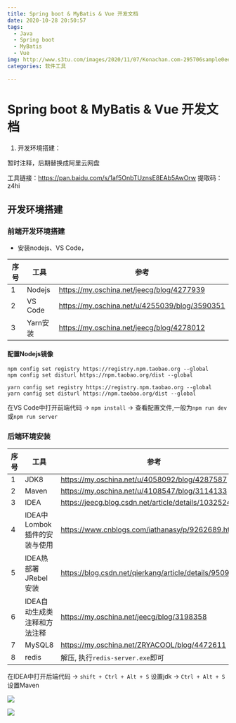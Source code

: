 ```yaml
---
title: Spring boot & MyBatis & Vue 开发文档
date: 2020-10-28 20:50:57
tags: 
  - Java
  - Spring boot
  - MyBatis
  - Vue
img: http://www.s3tu.com/images/2020/11/07/Konachan.com-295706sample0ee38.jpg
categories: 软件工具

---
```


# Spring boot & MyBatis & Vue 开发文档

1. 开发环境搭建：

暂时注释，后期替换成阿里云网盘

工具链接：https://pan.baidu.com/s/1af5OnbTUznsE8EAb5AwOrw  提取码：z4hi 

## 开发环境搭建

### 前端开发环境搭建

- 安装nodejs、VS Code，


序号|	工具|		参考
-|-|-
1	|Nodejs| 	https://my.oschina.net/jeecg/blog/4277939
2	|VS Code | https://my.oschina.net/u/4255039/blog/3590351
3	|Yarn安装	|	https://my.oschina.net/jeecg/blog/4278012

#### 配置Nodejs镜像

```
npm config set registry https://registry.npm.taobao.org --global
npm config set disturl https://npm.taobao.org/dist --global

yarn config set registry https://registry.npm.taobao.org --global
yarn config set disturl https://npm.taobao.org/dist --global
```

在VS Code中打开前端代码 -> `npm install` -> 查看配置文件,一般为`npm run dev`或`npm run server`

### 后端环境安装


序号	|工具|	参考
-|-|-
1	|JDK8	| https://my.oschina.net/u/4058092/blog/4287587
2|Maven |https://my.oschina.net/u/4108547/blog/3114133
3	|IDEA|	https://jeecg.blog.csdn.net/article/details/103252484
4|	IDEA中Lombok插件的安装与使用	|https://www.cnblogs.com/iathanasy/p/9262689.html
5	|IDEA热部署JRebel安装	|https://blog.csdn.net/qierkang/article/details/95095954
6|	IDEA自动生成类注释和方法注释|	https://my.oschina.net/jeecg/blog/3198358
7| MySQL8|https://my.oschina.net/ZRYACOOL/blog/4472611
8|redis|解压, 执行`redis-server.exe`即可


在IDEA中打开后端代码 -> `shift + Ctrl + Alt + S` 设置jdk -> `Ctrl + Alt + S` 设置Maven

![](https://i.bmp.ovh/imgs/2020/10/3563e02ae531dc4f.png)

![](https://i.bmp.ovh/imgs/2020/10/495f2e2cc125f772.png)



